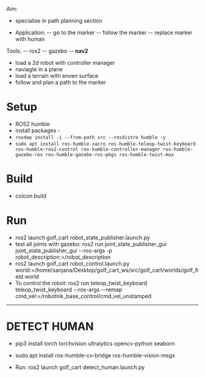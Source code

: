 Aim:

- specialise in path planning section

- Application:
  -- go to the marker
  -- follow the marker
  -- replace marker with human

Tools:
-- ros2
-- gazebo
-- <b> nav2 </b>

- load a 2d robot with controller manager
- naviagte in a plane
- load a terrain with enven surface
- follow and plan a path to the marker

# Setup

- ROS2 humble
- install packages -
- `rosdep install -i --from-path src --rosdistro humble -y`
- `sudo apt install ros-humble-xacro ros-humble-teleop-twist-keyboard ros-humble-ros2-control ros-humble-controller-manager ros-humble-gazebo-ros ros-humble-gazebo-ros-pkgs ros-humble-twist-mux`

# Build

- colcon build

# Run

- ros2 launch golf_cart robot_state_publisher.launch.py
- test all joints with gazebo: ros2 run joint_state_publisher_gui joint_state_publisher_gui --ros-args -p robot_description:=/robot_description
- ros2 launch golf_cart robot_control.launch.py world:=/home/sanjana/Desktop/golf_cart_ws/src/golf_cart/worlds/golf_field.world
- To control the robot: ros2 run teleop_twist_keyboard teleop_twist_keyboard --ros-args --remap cmd_vel:=/robotnik_base_control/cmd_vel_unstamped

---

# DETECT HUMAN

- pip3 install torch torchvision ultralytics opencv-python seaborn
- sudo apt install ros-humble-cv-bridge ros-humble-vision-msgs

- Run: ros2 launch golf_cart detect_human.launch.py
